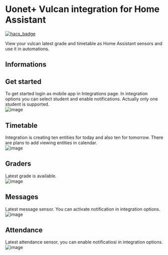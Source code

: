 # Uonet+ Vulcan integration for Home Assistant

[![hacs_badge](https://img.shields.io/badge/HACS-Custom-orange.svg?style=for-the-badge)](https://github.com/custom-components/hacs)

View your vulcan latest grade and timetable as Home Assistant sensors and use it in automations.  

## Informations

## Get started
To get started login as mobile app in Integrations page. In integration options you can select student and enable notifications. Actually only one student is supported.  
![image](https://raw.githubusercontent.com/Czapla-dev/vulcan-for-hassio/master/docs/images/total.jpg)

## Timetable
Integration is creating ten entities for today and also ten for tomorrow. There are plans to add viewing entities in calendar.  
![image](https://raw.githubusercontent.com/Czapla-dev/vulcan-for-hassio/master/docs/images/lesson.jpg)

## Graders
Latest grade is available.  
![image](https://raw.githubusercontent.com/Czapla-dev/vulcan-for-hassio/master/docs/images/grade.jpg)

## Messages
Latest message sensor. You can activate notification in integration options.  
![image](https://raw.githubusercontent.com/Czapla-dev/vulcan-for-hassio/master/docs/images/message.jpg)

## Attendance
Latest attendance sensor, you can enable notificatiosi in integration options.  
![image](https://raw.githubusercontent.com/Czapla-dev/vulcan-for-hassio/master/docs/images/attendance.jpg)
